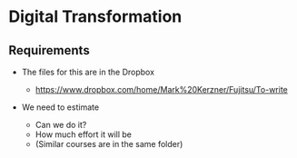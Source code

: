 # Digital Transformation

## Requirements
* The files for this are in the Dropbox
  - https://www.dropbox.com/home/Mark%20Kerzner/Fujitsu/To-write
  
* We need to estimate
  - Can we do it?
  - How much effort it will be
  - (Similar courses are in the same folder) 
